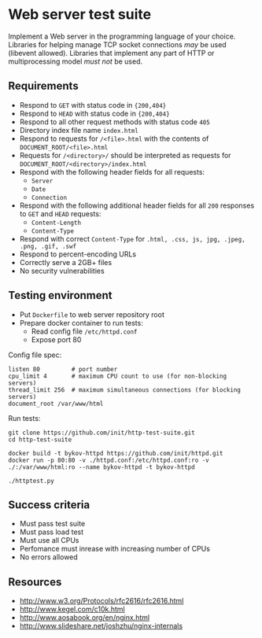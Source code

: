 Web server test suite
=====================

Implement a Web server in the programming language of your choice. Libraries for helping manage TCP socket connections *may* be used (libevent allowed). Libraries that implement any part of HTTP or multiprocessing model *must not* be used.

## Requirements ##

* Respond to `GET` with status code in `{200,404}`
* Respond to `HEAD` with status code in `{200,404}`
* Respond to all other request methods with status code `405`
* Directory index file name `index.html`
* Respond to requests for `/<file>.html` with the contents of `DOCUMENT_ROOT/<file>.html`
* Requests for `/<directory>/` should be interpreted as requests for `DOCUMENT_ROOT/<directory>/index.html`
* Respond with the following header fields for all requests:
  * `Server`
  * `Date`
  * `Connection`
* Respond with the following additional header fields for all `200` responses to `GET` and `HEAD` requests:
  * `Content-Length`
  * `Content-Type`
* Respond with correct `Content-Type` for `.html, .css, js, jpg, .jpeg, .png, .gif, .swf`
* Respond to percent-encoding URLs
* Correctly serve a 2GB+ files
* No security vulnerabilities

## Testing environment ##

* Put `Dockerfile` to web server repository root
* Prepare docker container to run tests:
  * Read config file `/etc/httpd.conf`
  * Expose port 80

Config file spec:
```
listen 80         # port number
cpu_limit 4       # maximum CPU count to use (for non-blocking servers)
thread_limit 256  # maximum simultaneous connections (for blocking servers)
document_root /var/www/html
```

Run tests:
```
git clone https://github.com/init/http-test-suite.git
cd http-test-suite

docker build -t bykov-httpd https://github.com/init/httpd.git
docker run -p 80:80 -v ./httpd.conf:/etc/httpd.conf:ro -v ./:/var/www/html:ro --name bykov-httpd -t bykov-httpd

./httptest.py
```

## Success criteria ##

* Must pass test suite
* Must pass load test
* Must use all CPUs
* Perfomance must inrease with increasing number of CPUs
* No errors allowed

## Resources ##

* http://www.w3.org/Protocols/rfc2616/rfc2616.html
* http://www.kegel.com/c10k.html
* http://www.aosabook.org/en/nginx.html
* http://www.slideshare.net/joshzhu/nginx-internals

